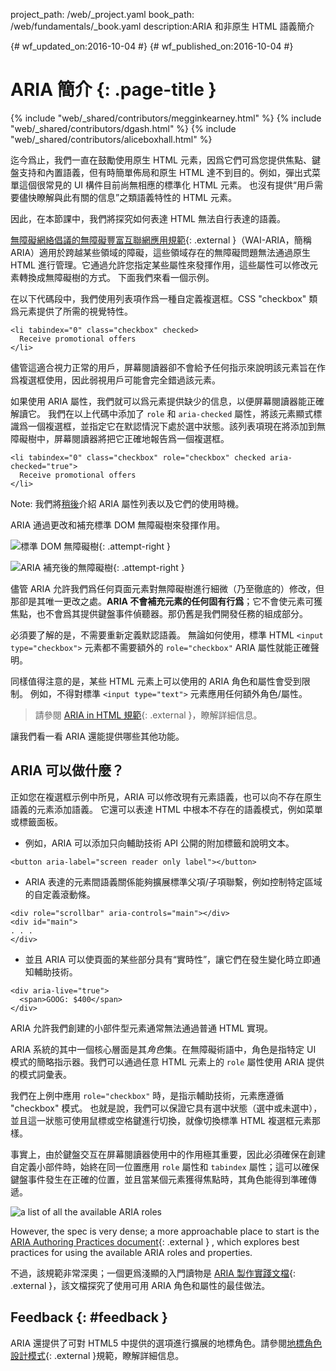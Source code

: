 project_path: /web/_project.yaml book_path: /web/fundamentals/_book.yaml description:ARIA 和非原生 HTML 語義簡介

{# wf_updated_on:2016-10-04 #} {# wf_published_on:2016-10-04 #}

# ARIA 簡介 {: .page-title }

{% include "web/_shared/contributors/megginkearney.html" %} {% include "web/_shared/contributors/dgash.html" %} {% include "web/_shared/contributors/aliceboxhall.html" %}

迄今爲止，我們一直在鼓勵使用原生 HTML 元素，因爲它們可爲您提供焦點、鍵盤支持和內置語義，但有時簡單佈局和原生 HTML 達不到目的。例如，彈出式菜單這個很常見的 UI 構件目前尚無相應的標準化 HTML 元素。 也沒有提供“用戶需要儘快瞭解與此有關的信息”之類語義特性的 HTML 元素。

因此，在本節課中，我們將探究如何表達 HTML 無法自行表達的語義。

[無障礙網絡倡議的無障礙豐富互聯網應用規範](https://www.w3.org/TR/wai-aria/){: .external }（WAI-ARIA，簡稱 ARIA）適用於跨越某些領域的障礙，這些領域存在的無障礙問題無法通過原生 HTML 進行管理。它通過允許您指定某些屬性來發揮作用，這些屬性可以修改元素轉換成無障礙樹的方式。 下面我們來看一個示例。

在以下代碼段中，我們使用列表項作爲一種自定義複選框。CSS "checkbox" 類爲元素提供了所需的視覺特性。

    <li tabindex="0" class="checkbox" checked>
      Receive promotional offers
    </li>
    

儘管這適合視力正常的用戶，屏幕閱讀器卻不會給予任何指示來說明該元素旨在作爲複選框使用，因此弱視用戶可能會完全錯過該元素。

如果使用 ARIA 屬性，我們就可以爲元素提供缺少的信息，以便屏幕閱讀器能正確解讀它。 我們在以上代碼中添加了 `role` 和 `aria-checked` 屬性，將該元素顯式標識爲一個複選框，並指定它在默認情況下處於選中狀態。該列表項現在將添加到無障礙樹中，屏幕閱讀器將把它正確地報告爲一個複選框。

    <li tabindex="0" class="checkbox" role="checkbox" checked aria-checked="true">
      Receive promotional offers
    </li>
    

Note: 我們將[稍後](#what-can-aria-do)介紹 ARIA 屬性列表以及它們的使用時機。

ARIA 通過更改和補充標準 DOM 無障礙樹來發揮作用。

![標準 DOM 無障礙樹](imgs/acctree1.jpg){: .attempt-right }

![ARIA 補充後的無障礙樹](imgs/acctree2.jpg){: .attempt-right }

儘管 ARIA 允許我們爲任何頁面元素對無障礙樹進行細微（乃至徹底的）修改，但那卻是其唯一更改之處。**ARIA 不會補充元素的任何固有行爲**；它不會使元素可獲焦點，也不會爲其提供鍵盤事件偵聽器。那仍舊是我們開發任務的組成部分。

必須要了解的是，不需要重新定義默認語義。 無論如何使用，標準 HTML `<input type="checkbox">` 元素都不需要額外的 `role="checkbox"` ARIA 屬性就能正確聲明。

同樣值得注意的是，某些 HTML 元素上可以使用的 ARIA 角色和屬性會受到限制。 例如，不得對標準 `<input type="text">` 元素應用任何額外角色/屬性。

> 請參閱 [ARIA in HTML 規範](https://www.w3.org/TR/html-aria/#sec-strong-native-semantics){: .external }，瞭解詳細信息。

讓我們看一看 ARIA 還能提供哪些其他功能。

## ARIA 可以做什麼？

正如您在複選框示例中所見，ARIA 可以修改現有元素語義，也可以向不存在原生語義的元素添加語義。 它還可以表達 HTML 中根本不存在的語義模式，例如菜單或標籤面板。

- 例如，ARIA 可以添加只向輔助技術 API 公開的附加標籤和說明文本。  
    

<div class="clearfix"></div>

    <button aria-label="screen reader only label"></button>
    

- ARIA 表達的元素間語義關係能夠擴展標準父項/子項聯繫，例如控制特定區域的自定義滾動條。

<div class="clearfix"></div>

    <div role="scrollbar" aria-controls="main"></div>
    <div id="main">
    . . .
    </div>
    

- 並且 ARIA 可以使頁面的某些部分具有“實時性”，讓它們在發生變化時立即通知輔助技術。

<div class="clearfix"></div>

    <div aria-live="true">
      <span>GOOG: $400</span>
    </div>
    

ARIA 允許我們創建的小部件型元素通常無法通過普通 HTML 實現。

ARIA 系統的其中一個核心層面是其*角色*集。在無障礙術語中，角色是指特定 UI 模式的簡略指示器。我們可以通過任意 HTML 元素上的 `role` 屬性使用 ARIA 提供的模式詞彙表。

我們在上例中應用 `role="checkbox"` 時，是指示輔助技術，元素應遵循 "checkbox" 模式。 也就是說，我們可以保證它具有選中狀態（選中或未選中），並且這一狀態可使用鼠標或空格鍵進行切換，就像切換標準 HTML 複選框元素那樣。

事實上，由於鍵盤交互在屏幕閱讀器使用中的作用極其重要，因此必須確保在創建自定義小部件時，始終在同一位置應用 `role` 屬性和 `tabindex` 屬性；這可以確保鍵盤事件發生在正確的位置，並且當某個元素獲得焦點時，其角色能得到準確傳遞。

![a list of all the available ARIA roles](imgs/aria-roles.jpg)

However, the spec is very dense; a more approachable place to start is the [ARIA Authoring Practices document](https://www.w3.org/TR/wai-aria-practices-1.1/){: .external } , which explores best practices for using the available ARIA roles and properties.

不過，該規範非常深奧；一個更爲淺顯的入門讀物是 [ARIA 製作實踐文檔](https://www.w3.org/TR/wai-aria-practices-1.1/){: .external }，該文檔探究了使用可用 ARIA 角色和屬性的最佳做法。

## Feedback {: #feedback }

ARIA 還提供了可對 HTML5 中提供的選項進行擴展的地標角色。請參閱[地標角色設計模式](https://www.w3.org/TR/wai-aria-practices-1.1#kbd_layout_landmark_XHTML){: .external }規範，瞭解詳細信息。